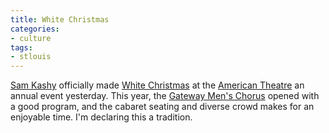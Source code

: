 ```yaml
---
title: White Christmas
categories:
- culture
tags:
- stlouis
---
```


[Sam Kashy][1] officially made [White
Christmas][2] at the [American Theatre][3] an annual event yesterday.  This year, the [Gateway Men's Chorus][4] opened with a good program, and the cabaret seating and diverse crowd makes for an enjoyable time.  I'm declaring this a tradition.

   [1]: http://www.allaboutfunusa.com/
   [2]: http://www.imdb.com/title/tt0047673/
   [3]: http://www.builtstlouis.net/opos/americantheater.html
   [4]: http://www.gmc-stl.org/

